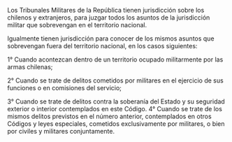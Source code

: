 Los Tribunales Militares de la República tienen jurisdicción sobre los chilenos y extranjeros, para juzgar todos los asuntos de la jurisdicción militar que sobrevengan en el territorio nacional.

Igualmente tienen jurisdicción para conocer de los mismos asuntos que sobrevengan fuera del territorio nacional, en los casos siguientes:

1° Cuando acontezcan dentro de un territorio ocupado militarmente por las armas chilenas;

2° Cuando se trate de delitos cometidos por militares en el ejercicio de sus funciones o en comisiones del servicio;

3° Cuando se trate de delitos contra la soberanía del Estado y su seguridad exterior o interior contemplados en este Código. 4° Cuando se trate de los mismos delitos previstos en el número anterior, contemplados en otros Códigos y leyes especiales, cometidos exclusivamente por militares, o bien por civiles y militares conjuntamente.